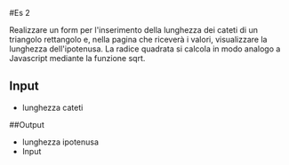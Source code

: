 #Es 2

Realizzare un form per l'inserimento della lunghezza dei cateti
di un triangolo rettangolo e, nella pagina che riceverà i valori,
visualizzare la lunghezza dell'ipotenusa.
La radice quadrata si calcola in modo analogo
a Javascript mediante la funzione sqrt.

## Input

- lunghezza cateti

##Output

- lunghezza ipotenusa
- Input
